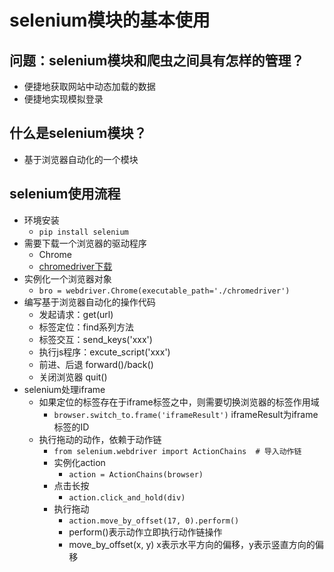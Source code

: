 # selenium模块的基本使用

## 问题：selenium模块和爬虫之间具有怎样的管理？
- 便捷地获取网站中动态加载的数据
- 便捷地实现模拟登录

## 什么是selenium模块？
- 基于浏览器自动化的一个模块

## selenium使用流程
- 环境安装
    - `pip install selenium`
- 需要下载一个浏览器的驱动程序
    - Chrome
    - [chromedriver下载](https://blog.csdn.net/One_of_them/article/details/82560880)
- 实例化一个浏览器对象
    - `bro = webdriver.Chrome(executable_path='./chromedriver')`
- 编写基于浏览器自动化的操作代码
    - 发起请求：get(url)
    - 标签定位：find系列方法
    - 标签交互：send_keys('xxx')
    - 执行js程序：excute_script('xxx')
    - 前进、后退 forward()/back()
    - 关闭浏览器 quit()
- selenium处理iframe
    - 如果定位的标签存在于iframe标签之中，则需要切换浏览器的标签作用域
        - `browser.switch_to.frame('iframeResult')` iframeResult为iframe标签的ID
    - 执行拖动的动作，依赖于动作链
        - `from selenium.webdriver import ActionChains  # 导入动作链`
        - 实例化action
            - `action = ActionChains(browser)`
        - 点击长按
            - `action.click_and_hold(div)`
        - 执行拖动
            - `action.move_by_offset(17, 0).perform()`
            - perform()表示动作立即执行动作链操作
            - move_by_offset(x, y) x表示水平方向的偏移，y表示竖直方向的偏移